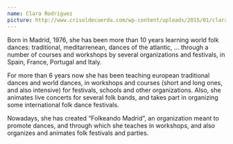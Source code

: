 ```yaml
---
name: Clara Rodríguez
picture: http://www.crisoldecuerda.com/wp-content/uploads/2015/01/clara-150x150.jpg
---
```


Born in Madrid, 1976, she has been more than 10 years learning world folk dances: traditional, meditarrenean, dances of the atlantic, … through a number of courses and workshops by several organizations and festivals, in Spain, France, Portugal and Italy.

For more than 6 years now she has been teaching european traditional dances and world dances, in workshops and courses (short and long ones, and also intensive) for festivals, schools and other organizations. Also, she animates live concerts for several folk bands, and takes part in organizing some international folk dance festivals.

Nowadays, she has created “Folkeando Madrid”, an organization meant to promote dances, and through which she teaches in workshops, and also organizes and animates folk festivals and parties.
